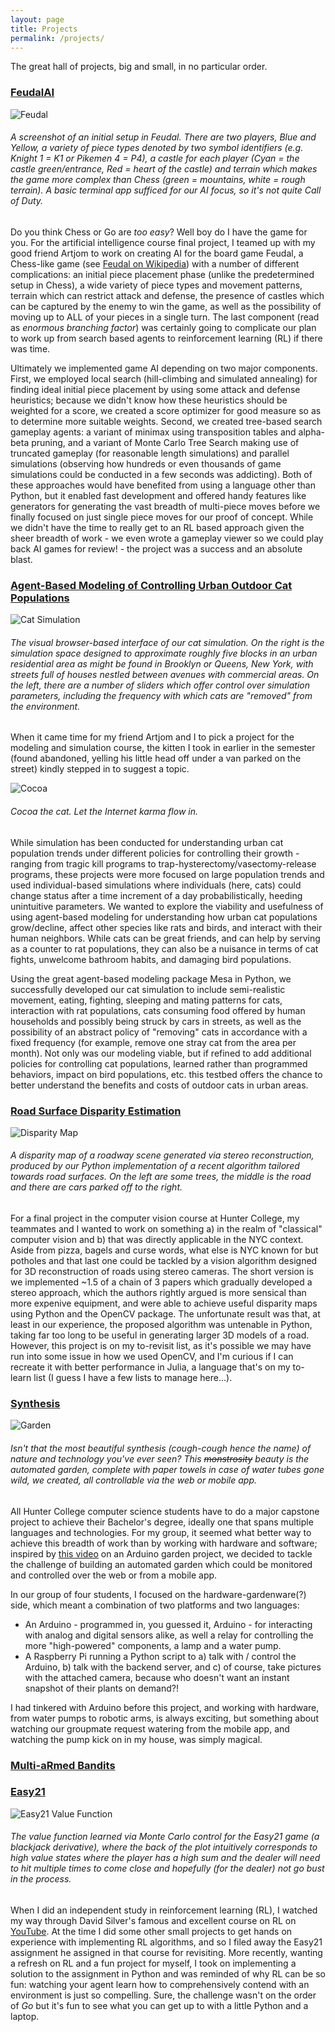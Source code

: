 ```yaml
---
layout: page
title: Projects
permalink: /projects/
---
```


The great hall of projects, big and small, in no particular order.

### [FeudalAI](https://github.com/dmallia17/FeudalAI)
![Feudal](assets/FeudalSetup1.png)
###### A screenshot of an initial setup in Feudal. There are two players, Blue and Yellow, a variety of piece types denoted by two symbol identifiers (e.g. Knight 1 = K1 or Pikemen 4 = P4), a castle for each player (Cyan = the castle green/entrance, Red = heart of the castle) and terrain which makes the game more complex than Chess (green = mountains, white = rough terrain). A basic terminal app sufficed for our AI focus, so it's not quite Call of Duty. 

Do you think Chess or Go are *too easy*? Well boy do I have the game for you.
For the artificial intelligence course final project, I teamed up with my
good friend Artjom to work on creating AI for the board game Feudal, a
Chess-like game (see
[Feudal on Wikipedia](https://en.wikipedia.org/wiki/Feudal_(game))) with a
number of different complications: an initial piece placement phase (unlike
the predetermined setup in Chess), a wide variety of piece types and
movement patterns, terrain which can restrict attack and defense, the
presence of castles which can be captured by the enemy to win the game, as
well as the possibility of moving up to ALL of your pieces in a single turn.
The last component (read as *enormous branching factor*) was certainly going
to complicate our plan to work up from search based agents to reinforcement
learning (RL) if there was time.

Ultimately we implemented game AI depending on
two major components. First, we employed local search (hill-climbing and
simulated annealing) for finding ideal initial piece placement by using some
attack and defense heuristics; because we didn't know how these heuristics
should be weighted for a score, we created a score optimizer for good measure
so as to determine more suitable weights. Second, we created tree-based
search gameplay agents: a variant of minimax using transposition tables and
alpha-beta pruning, and a variant of Monte Carlo Tree Search making use of
truncated gameplay (for reasonable length simulations) and parallel
simulations (observing how hundreds or even thousands of game simulations
could be conducted in a few seconds was addicting). Both of these approaches
would have benefited from using a language other than Python, but it enabled
fast development and offered handy features like generators for generating the
vast breadth of multi-piece moves before we finally focused on just single
piece moves for our proof of concept. While we didn't have the time to really
get to an RL based approach given the sheer breadth of work - we even wrote a
gameplay viewer so we could play back AI games for review! - the project was a
success and an absolute blast. 


### [Agent-Based Modeling of Controlling Urban Outdoor Cat Populations](https://github.com/dmallia17/SimulationFinalProject)
![Cat Simulation](assets/SimulationScreenshot.png)
###### The visual browser-based interface of our cat simulation. On the right is the simulation space designed to approximate roughly five blocks in an urban residential area as might be found in Brooklyn or Queens, New York, with streets full of houses nestled between avenues with commercial areas. On the left, there are a number of sliders which offer control over simulation parameters, including the frequency with which cats are "removed" from the environment.

When it came time for my friend Artjom and I to pick a project for the
modeling and simulation course, the kitten I took in earlier in the semester
(found abandoned, yelling his little head off under a van parked on the
street) kindly stepped in to suggest a topic.

![Cocoa](assets/CocoaSmall.jpeg)
###### Cocoa the cat. Let the Internet karma flow in.

While simulation has been conducted for understanding urban cat population
trends under different policies for controlling their growth - ranging
from tragic kill programs to trap-hysterectomy/vasectomy-release programs,
these projects were more focused on large population trends and used
individual-based simulations where individuals (here, cats) could change
status after a time increment of a day probabilistically, heeding unintuitive
parameters. We wanted to explore the viability and usefulness of using
agent-based modeling for understanding how urban cat populations grow/decline,
affect other species like rats and birds, and interact with their human
neighbors. While cats can be great friends, and can help by serving as a
counter to rat populations, they can also be a nuisance in terms of cat
fights, unwelcome bathroom habits, and damaging bird populations.

Using the great agent-based modeling package Mesa in Python, we
successfully developed our cat simulation to include semi-realistic movement,
eating, fighting, sleeping and mating patterns for cats, interaction with rat
populations, cats consuming food offered by human households and possibly
being struck by cars in streets, as well as the possibility of an abstract
policy of "removing" cats in accordance with a fixed frequency (for example,
remove one stray cat from the area per month). Not only was our modeling
viable, but if refined to add additional policies for controlling cat
populations, learned rather than programmed behaviors, impact on bird
populations, etc. this testbed offers the chance to better understand the
benefits and costs of outdoor cats in urban areas.


### [Road Surface Disparity Estimation](https://github.com/joshcwinton/RoadSurfaceDisparityEstimation)
![Disparity Map](assets/DisparityMap.png)
###### A disparity map of a roadway scene generated via stereo reconstruction, produced by our Python implementation of a recent algorithm tailored towards road surfaces. On the left are some trees, the middle is the road and there are cars parked off to the right.

For a final project in the computer vision course at Hunter College, my
teammates and I wanted to work on something a) in the realm of "classical"
computer vision and b) that was directly applicable in the NYC context.
Aside from pizza, bagels and curse words, what else is NYC known for but
potholes and that last one could be tackled by a vision algorithm designed for
3D reconstruction of roads using stereo cameras. The short version is we
implemented ~1.5 of a chain of 3 papers which gradually developed a stereo
approach, which the authors rightly argued is more sensical than more expenive
equipment, and were able to achieve useful disparity maps using Python and the
OpenCV package. The unfortunate result was that, at least in our experience,
the proposed algorithm was untenable in Python, taking far too long to be
useful in generating larger 3D models of a road. However, this project is on
my to-revisit list, as it's possible we may have run into some issue in how we
used OpenCV, and I'm curious if I can recreate it with better performance in
Julia, a language that's on my to-learn list (I guess I have a few lists to
manage here...).

### [Synthesis](https://github.com/tanj299/synthesis)
![Garden](assets/Synthesis.JPG)
###### Isn't that the most beautiful synthesis (*cough-cough* hence the name) of nature and technology you've ever seen? This ~~monstrosity~~ beauty is the automated garden, complete with paper towels in case of water tubes gone wild, we created, all controllable via the web or mobile app.

All Hunter College computer science students have to do a major capstone
project to achieve their Bachelor's degree, ideally one that spans multiple
languages and technologies. For my group, it seemed what better way to achieve
this breadth of work than by working with hardware and software; inspired by
[this video](https://youtu.be/O_Q1WKCtWiA) on an Arduino garden project, we
decided to tackle the challenge of building an automated garden which could
be monitored and controlled over the web or from a mobile app.

In our group of four students, I focused on the hardware-gardenware(?) side,
which meant a combination of two platforms and two languages:
- An Arduino - programmed in, you guessed it, Arduino - for interacting with
analog and digital sensors alike, as well a relay for controlling the more
"high-powered" components, a lamp and a water pump.
- A Raspberry Pi running a Python script to a) talk with / control the
Arduino, b) talk with the backend server, and c) of course, take pictures
with the attached camera, because who doesn't want an instant snapshot of
their plants on demand?!

I had tinkered with Arduino before this project, and working with hardware,
from water pumps to robotic arms, is always exciting, but something about
watching our groupmate request watering from the mobile app, and watching
the pump kick on in my house, was simply magical.


### [Multi-aRmed Bandits](https://github.com/dmallia17/Multi-aRmed_Bandits)


### [Easy21](https://github.com/dmallia17/Easy21)
![Easy21 Value Function](assets/Easy21.png)
###### The value function learned via Monte Carlo control for the Easy21 game (a blackjack derivative), where the back of the plot intuitively corresponds to high value states where the player has a high sum and the dealer will need to hit multiple times to come close and hopefully (for the dealer) not go bust in the process.

When I did an independent study in reinforcement learning (RL), I watched my
way through David Silver's famous and excellent course on RL on
[YouTube](https://youtube.com/playlist?list=PLqYmG7hTraZDM-OYHWgPebj2MfCFzFObQ).
At the time I did some other small projects to get hands on experience with
implementing RL algorithms, and so I filed away the Easy21 assignment he
assigned in that course for revisiting. More recently, wanting a refresh on RL
and a fun project for myself, I took on implementing a solution to the
assignment in Python and was reminded of why RL can be so fun: watching your
agent learn how to comprehensively contend with an environment is just so
compelling. Sure, the challenge wasn't on the order of *Go* but it's fun to
see what you can get up to with a little Python and a laptop.





